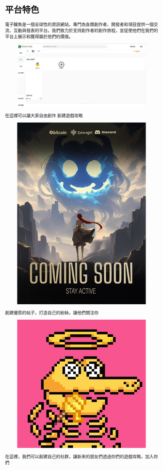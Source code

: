 # 平台特色

電子鱷魚是一個全球性的資訊網站，專門為各類創作者、開發者和項目提供一個交流、互動與發表的平台。我們致力於支持創作者的創作旅程，並促使他們在我們的平台上展示和獲得屬於他們的價值。

<figure><img src=".gitbook/assets/螢幕擷取畫面 2024-08-28 005107.png" alt=""><figcaption></figcaption></figure>

在這裡可以讓大家自由創作 創建遊戲攻略

<figure><img src=".gitbook/assets/GQrkFhYXwAAKed2.jpg" alt=""><figcaption></figcaption></figure>

創建優質的帖子，打造自己的紛絲，讓他們關注你

&#x20;&#x20;

<figure><img src=".gitbook/assets/type=detail.webp" alt=""><figcaption></figcaption></figure>

在這裡，我們可以創建自己的社群，讓新來的朋友們透過你們的遊戲攻略，加入你們

